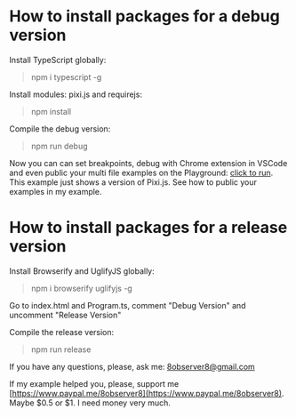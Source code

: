 # How to install packages for a debug version

Install TypeScript globally:

> npm i typescript -g

Install modules: pixi.js and requirejs:

> npm install

Compile the debug version:

> npm run debug

Now you can can set breakpoints, debug with Chrome extension in VSCode and even public your multi file examples on the Playground: [click to run](https://next.plnkr.co/edit/2dkQtKRY30nvoYmF?preview). This example just shows a version of Pixi.js. See how to public your examples in my example.

# How to install packages for a release version

Install Browserify and UglifyJS globally:

> npm i browserify uglifyjs -g

Go to index.html and Program.ts, comment "Debug Version" and uncomment "Release Version"

Compile the release version:

> npm run release

If you have any questions, please, ask me: 8observer8@gmail.com

If my example helped you, please, support me [https://www.paypal.me/8observer8](https://www.paypal.me/8observer8). Maybe $0.5 or $1. I need money very much.